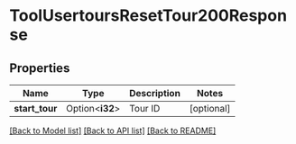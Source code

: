 # ToolUsertoursResetTour200Response

## Properties

Name | Type | Description | Notes
------------ | ------------- | ------------- | -------------
**start_tour** | Option<**i32**> | Tour ID | [optional]

[[Back to Model list]](../README.md#documentation-for-models) [[Back to API list]](../README.md#documentation-for-api-endpoints) [[Back to README]](../README.md)


